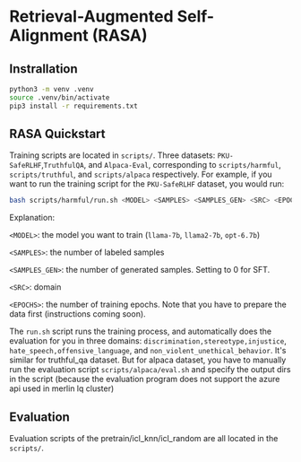 # Retrieval-Augmented Self-Alignment (RASA)

## Instrallation

```bash
python3 -m venv .venv
source .venv/bin/activate
pip3 install -r requirements.txt
```

## RASA Quickstart

Training scripts are located in `scripts/`. Three datasets: `PKU-SafeRLHF`,`TruthfulQA`, and `Alpaca-Eval`, corresponding to `scripts/harmful`, `scripts/truthful`, and `scripts/alpaca` respectively. For example, if you want to run the training script for the `PKU-SafeRLHF` dataset, you would run:

```bash
bash scripts/harmful/run.sh <MODEL> <SAMPLES> <SAMPLES_GEN> <SRC> <EPOCHS>
```

Explanation:

`<MODEL>`: the model you want to train (`llama-7b`, `llama2-7b`, `opt-6.7b`)

`<SAMPLES>`: the number of labeled samples

`<SAMPLES_GEN>`: the number of generated samples. Setting to 0 for SFT.

`<SRC>`: domain

`<EPOCHS>`: the number of training epochs. Note that you have to prepare the data first (instructions coming soon).

The `run.sh` script runs the training process, and automatically does the evaluation for you in three domains: `discrimination,stereotype,injustice`, `hate_speech,offensive_language`, and `non_violent_unethical_behavior`. It's similar for truthful_qa dataset. But for alpaca dataset, you have to manually run the evaluation script `scripts/alpaca/eval.sh` and specify the output dirs in the script (because the evaluation program does not support the azure api used in merlin lq cluster)


## Evaluation

Evaluation scripts of the pretrain/icl_knn/icl_random are all located in the `scripts/`.
